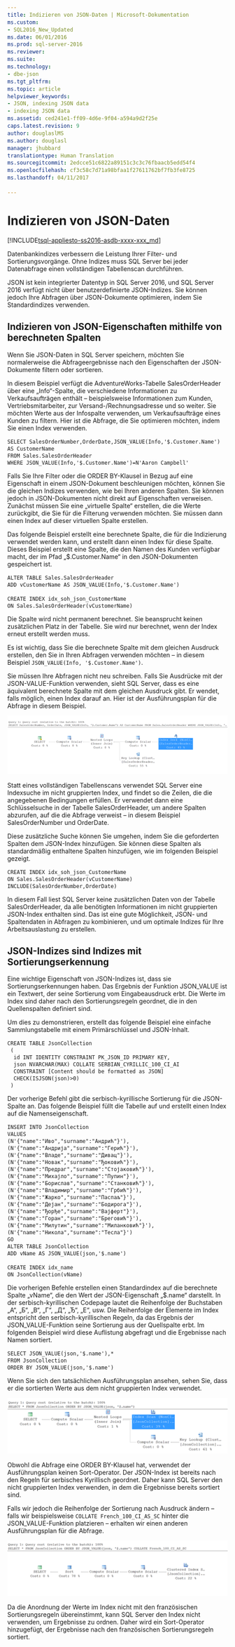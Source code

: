 ```yaml
---
title: Indizieren von JSON-Daten | Microsoft-Dokumentation
ms.custom:
- SQL2016_New_Updated
ms.date: 06/01/2016
ms.prod: sql-server-2016
ms.reviewer: 
ms.suite: 
ms.technology:
- dbe-json
ms.tgt_pltfrm: 
ms.topic: article
helpviewer_keywords:
- JSON, indexing JSON data
- indexing JSON data
ms.assetid: ced241e1-ff09-4d6e-9f04-a594a9d2f25e
caps.latest.revision: 9
author: douglaslMS
ms.author: douglasl
manager: jhubbard
translationtype: Human Translation
ms.sourcegitcommit: 2edcce51c6822a89151c3c3c76fbaacb5edd54f4
ms.openlocfilehash: cf3c58c7d71a98bfaa1f27611762bf7fb3fe8725
ms.lasthandoff: 04/11/2017

---
```

# <a name="index-json-data"></a>Indizieren von JSON-Daten
[!INCLUDE[tsql-appliesto-ss2016-asdb-xxxx-xxx_md](../../includes/tsql-appliesto-ss2016-asdb-xxxx-xxx-md.md)]

  Datenbankindizes verbessern die Leistung Ihrer Filter- und Sortierungsvorgänge. Ohne Indizes muss SQL Server bei jeder Datenabfrage einen vollständigen Tabellenscan durchführen.  
  
 JSON ist kein integrierter Datentyp in SQL Server 2016, und SQL Server 2016 verfügt nicht über benutzerdefinierte JSON-Indizes. Sie können jedoch Ihre Abfragen über JSON-Dokumente optimieren, indem Sie Standardindizes verwenden.  
  
## <a name="index-json-properties-by-using-computed-columns"></a>Indizieren von JSON-Eigenschaften mithilfe von berechneten Spalten  
 Wenn Sie JSON-Daten in SQL Server speichern, möchten Sie normalerweise die Abfrageergebnisse nach den Eigenschaften der JSON-Dokumente filtern oder sortieren.  
  
 In diesem Beispiel verfügt die AdventureWorks-Tabelle SalesOrderHeader über eine „Info“-Spalte, die verschiedene Informationen zu Verkaufsaufträgen enthält – beispielsweise Informationen zum Kunden, Vertriebsmitarbeiter, zur Versand-/Rechnungsadresse und so weiter. Sie möchten Werte aus der Infospalte verwenden, um Verkaufsaufträge eines Kunden zu filtern. Hier ist die Abfrage, die Sie optimieren möchten, indem Sie einen Index verwenden.  
  
```tsql  
SELECT SalesOrderNumber,OrderDate,JSON_VALUE(Info,'$.Customer.Name') AS CustomerName
FROM Sales.SalesOrderHeader
WHERE JSON_VALUE(Info,'$.Customer.Name')=N'Aaron Campbell' 
```  
  
 Falls Sie Ihre Filter oder die ORDER BY-Klausel in Bezug auf eine Eigenschaft in einem JSON-Dokument beschleunigen möchten, können Sie die gleichen Indizes verwenden, wie bei Ihren anderen Spalten. Sie können jedoch in JSON-Dokumenten nicht direkt auf Eigenschaften verweisen. Zunächst müssen Sie eine „virtuelle Spalte“ erstellen, die die Werte zurückgibt, die Sie für die Filterung verwenden möchten. Sie müssen dann einen Index auf dieser virtuellen Spalte erstellen.  
  
 Das folgende Beispiel erstellt eine berechnete Spalte, die für die Indizierung verwendet werden kann, und erstellt dann einen Index für diese Spalte. Dieses Beispiel erstellt eine Spalte, die den Namen des Kunden verfügbar macht, der im Pfad „$.Customer.Name“ in den JSON-Dokumenten gespeichert ist.  
  
```tsql  
ALTER TABLE Sales.SalesOrderHeader
ADD vCustomerName AS JSON_VALUE(Info,'$.Customer.Name')

CREATE INDEX idx_soh_json_CustomerName
ON Sales.SalesOrderHeader(vCustomerName)  
```  
  
 Die Spalte wird nicht permanent berechnet. Sie beansprucht keinen zusätzlichen Platz in der Tabelle. Sie wird nur berechnet, wenn der Index erneut erstellt werden muss.  
  
 Es ist wichtig, dass Sie die berechnete Spalte mit dem gleichen Ausdruck erstellen, den Sie in Ihren Abfragen verwenden möchten – in diesem Beispiel `JSON_VALUE(Info, '$.Customer.Name')`.  
  
 Sie müssen Ihre Abfragen nicht neu schreiben. Falls Sie Ausdrücke mit der JSON-VALUE-Funktion verwenden, sieht SQL Server, dass es eine äquivalent berechnete Spalte mit dem gleichen Ausdruck gibt. Er wendet, falls möglich, einen Index darauf an. Hier ist der Ausführungsplan für die Abfrage in diesem Beispiel.  
  
 ![Ausführungsplan](../../relational-databases/json/media/jsonindexblog1.png "Ausführungsplan")  
  
 Statt eines vollständigen Tabellenscans verwendet SQL Server eine Indexsuche im nicht gruppierten Index, und findet so die Zeilen, die die angegebenen Bedingungen erfüllen. Er verwendet dann eine Schlüsselsuche in der Tabelle SalesOrderHeader, um andere Spalten abzurufen, auf die die Abfrage verweist – in diesem Beispiel SalesOrderNumber und OrderDate.  
  
 Diese zusätzliche Suche können Sie umgehen, indem Sie die geforderten Spalten dem JSON-Index hinzufügen. Sie können diese Spalten als standardmäßig enthaltene Spalten hinzufügen, wie im folgenden Beispiel gezeigt.  
  
```tsql  
CREATE INDEX idx_soh_json_CustomerName
ON Sales.SalesOrderHeader(vCustomerName)
INCLUDE(SalesOrderNumber,OrderDate)
```  
  
 In diesem Fall liest SQL Server keine zusätzlichen Daten von der Tabelle SalesOrderHeader, da alle benötigten Informationen im nicht gruppierten JSON-Index enthalten sind. Das ist eine gute Möglichkeit, JSON- und Spaltendaten in Abfragen zu kombinieren, und um optimale Indizes für Ihre Arbeitsauslastung zu erstellen.  
  
## <a name="json-indexes-are-collation-aware-indexes"></a>JSON-Indizes sind Indizes mit Sortierungserkennung  
 Eine wichtige Eigenschaft von JSON-Indizes ist, dass sie Sortierungserkennungen haben. Das Ergebnis der Funktion JSON_VALUE ist ein Textwert, der seine Sortierung vom Eingabeausdruck erbt. Die Werte im Index sind daher nach den Sortierungsregeln geordnet, die in den Quellenspalten definiert sind.  
  
 Um dies zu demonstrieren, erstellt das folgende Beispiel eine einfache Sammlungstabelle mit einem Primärschlüssel und JSON-Inhalt.  
  
```tsql  
CREATE TABLE JsonCollection
 (
  id INT IDENTITY CONSTRAINT PK_JSON_ID PRIMARY KEY,
  json NVARCHAR(MAX) COLLATE SERBIAN_CYRILLIC_100_CI_AI
  CONSTRAINT [Content should be formatted as JSON]
  CHECK(ISJSON(json)>0)
 ) 
```  
  
 Der vorherige Befehl gibt die serbisch-kyrillische Sortierung für die JSON-Spalte an. Das folgende Beispiel füllt die Tabelle auf und erstellt einen Index auf die Namenseigenschaft.  
  
```tsql  
INSERT INTO JsonCollection
VALUES
(N'{"name":"Иво","surname":"Андрић"}'),
(N'{"name":"Андрија","surname":"Герић"}'),
(N'{"name":"Владе","surname":"Дивац"}'),
(N'{"name":"Новак","surname":"Ђоковић"}'),
(N'{"name":"Предраг","surname":"Стојаковић"}'),
(N'{"name":"Михајло","surname":"Пупин"}'),
(N'{"name":"Борислав","surname":"Станковић"}'),
(N'{"name":"Владимир","surname":"Грбић"}'),
(N'{"name":"Жарко","surname":"Паспаљ"}'),
(N'{"name":"Дејан","surname":"Бодирога"}'),
(N'{"name":"Ђорђе","surname":"Вајферт"}'),
(N'{"name":"Горан","surname":"Бреговић"}'),
(N'{"name":"Милутин","surname":"Миланковић"}'),
(N'{"name":"Никола","surname":"Тесла"}')
GO  
ALTER TABLE JsonCollection
ADD vName AS JSON_VALUE(json,'$.name')

CREATE INDEX idx_name
ON JsonCollection(vName)
```  
  
 Die vorherigen Befehle erstellen einen Standardindex auf die berechnete Spalte „vName“, die den Wert der JSON-Eigenschaft „$.name“ darstellt. In der serbisch-kyrillischen Codepage lautet die Reihenfolge der Buchstaben „A“, „Б“, „В“, „Г“, „Д“, „Ђ“, „Е“, usw. Die Reihenfolge der Elemente im Index entspricht den serbisch-kyrillischen Regeln, da das Ergebnis der JSON_VALUE-Funktion seine Sortierung aus der Quellspalte erbt. Im folgenden Beispiel wird diese Auflistung abgefragt und die Ergebnisse nach Namen sortiert.  
  
```tsql  
SELECT JSON_VALUE(json,'$.name'),*
FROM JsonCollection
ORDER BY JSON_VALUE(json,'$.name')
```  
  
 Wenn Sie sich den tatsächlichen Ausführungsplan ansehen, sehen Sie, dass er die sortierten Werte aus dem nicht gruppierten Index verwendet.  
  
 ![Ausführungsplan](../../relational-databases/json/media/jsonindexblog2.png "Ausführungsplan")  
  
 Obwohl die Abfrage eine ORDER BY-Klausel hat, verwendet der Ausführungsplan keinen Sort-Operator. Der JSON-Index ist bereits nach den Regeln für serbisches Kyrillisch geordnet. Daher kann SQL Server den nicht gruppierten Index verwenden, in dem die Ergebnisse bereits sortiert sind.  
  
 Falls wir jedoch die Reihenfolge der Sortierung nach Ausdruck ändern – falls wir beispielsweise `COLLATE French_100_CI_AS_SC` hinter die JSON_VALUE-Funktion platzieren – erhalten wir einen anderen Ausführungsplan für die Abfrage.  
  
 ![Ausführungsplan](../../relational-databases/json/media/jsonindexblog3.png "Ausführungsplan")  
  
 Da die Anordnung der Werte im Index nicht mit den französischen Sortierungsregeln übereinstimmt, kann SQL Server den Index nicht verwenden, um Ergebnisse zu ordnen. Daher wird ein Sort-Operator hinzugefügt, der Ergebnisse nach den französischen Sortierungsregeln sortiert.  
  
  

